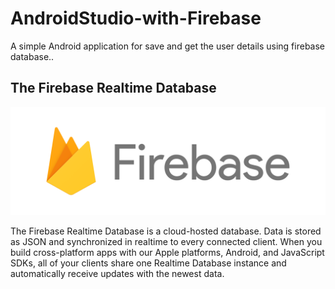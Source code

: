 # AndroidStudio-with-Firebase
A simple Android application for save and get the user details using firebase database.. 

<P><h2>The Firebase Realtime Database</h2></P>
<p align="left">
  <img src="ScreenShots/Firebase_Logo.png" width="1050" title="Firebase Logo">
</p>
The Firebase Realtime Database is a cloud-hosted database. Data is stored as JSON and synchronized in realtime to every connected client. When you build cross-platform apps with our Apple platforms, Android, and JavaScript SDKs, all of your clients share one Realtime Database instance and automatically receive updates with the newest data.
